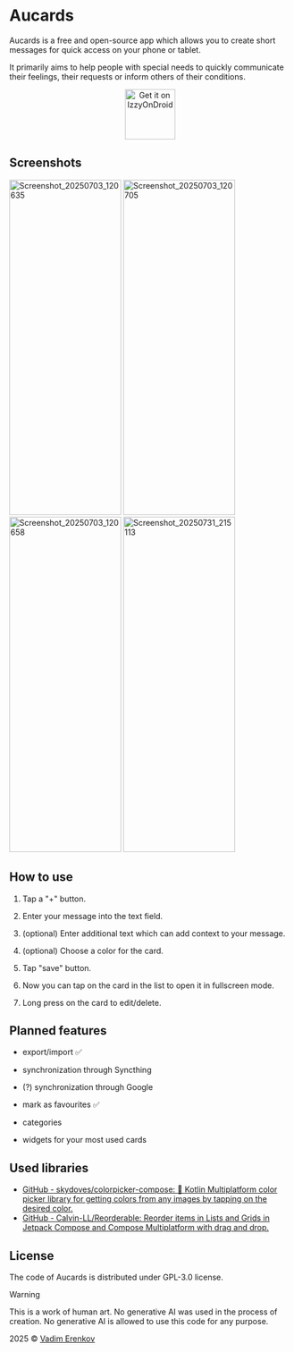 # Aucards

Aucards is a free and open-source app which allows you to create short messages for quick access on your phone or tablet.

It primarily aims to help people with special needs to quickly communicate their feelings, their requests or inform others of their conditions.

<div align="center">

[<img height="90" alt="Get it on IzzyOnDroid" src="https://gitlab.com/IzzyOnDroid/repo/-/raw/master/assets/IzzyOnDroid.png" />](https://apt.izzysoft.de/packages/vadimerenkov.aucards)

</div>

## Screenshots

<img width="200" height="600" alt="Screenshot_20250703_120635" src="https://github.com/user-attachments/assets/2f37c198-4db5-48d9-ac82-e69ac440c096" /> <img width="200" height="600" alt="Screenshot_20250703_120705" src="https://github.com/user-attachments/assets/e40e835c-c224-40ad-a4bc-589fbc9650bc" /> <img width="200" height="600" alt="Screenshot_20250703_120658" src="https://github.com/user-attachments/assets/65bdd2b2-7615-4232-b147-7be5eecb1b29" />  <img width="200" height="600" alt="Screenshot_20250731_215113" src="https://github.com/user-attachments/assets/2e0d0db1-0aeb-4f6e-b949-db1bb1cde5b4" />

## How to use

1. Tap a "+" button.

2. Enter your message into the text field.

3. (optional) Enter additional text which can add context to your message.

4. (optional) Choose a color for the card.

5. Tap "save" button.

6. Now you can tap on the card in the list to open it in fullscreen mode.

7. Long press on the card to edit/delete.

## Planned features

- export/import ✅

- synchronization through Syncthing

- (?) synchronization through Google

- mark as favourites ✅

- categories

- widgets for your most used cards

## Used libraries

- [GitHub - skydoves/colorpicker-compose: 🎨 Kotlin Multiplatform color picker library for getting colors from any images by tapping on the desired color.](https://github.com/skydoves/colorpicker-compose)
- [GitHub - Calvin-LL/Reorderable: Reorder items in Lists and Grids in Jetpack Compose and Compose Multiplatform with drag and drop.](https://github.com/Calvin-LL/Reorderable)

## License

The code of Aucards is distributed under GPL-3.0 license.

> [!WARNING]
> This is a work of human art. No generative AI was used in the process of creation. No generative AI is allowed to use this code for any purpose.

2025 © [Vadim Erenkov](https://github.com/vadimerenkov)

